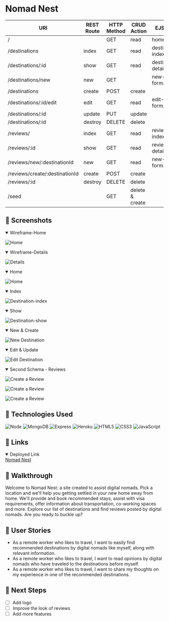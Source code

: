 # Nomad Nest
<!-- <div id="description" align="center">
![Profile](favicon.png)
</div> -->
| URI | REST Route | HTTP Method | CRUD Action | EJS View |
|-----|------------|-------------|-------------|----------|
| / | | GET | read | home.ejs |
| /destinations | index | GET | read | destination-index.ejs |
| /destinations/:id | show | GET | read | destination-details.ejs |
| /destinations/new | new | GET | | new-form.ejs |
| /destinations | create | POST | create | |
| /destinations/:id/edit | edit | GET | read | edit-form.ejs |
| /destinations/:id | update | PUT | update | |
| /destinations/:id | destroy | DELETE | delete | |
| /reviews/ | index | GET | read | review-index.ejs |
| /reviews/:id | show | GET | read | review-details.ejs | 
| /reviews/new/:destinationId | new | GET | read | new-form.ejs |
| /reviews/create/:destinationId | create | POST | create | |
| /reviews/:id | destroy | DELETE | delete | |
| /seed | | GET | delete & create | |

## :art: Screenshots

<details open>
<summary>Wireframe-Home</summary>

![Home](public/assets/screenshots/home.png)
</details>

<details open>
<summary>Wireframe-Details</summary>

![Details](public/assets/screenshots/details.png)
</details>

<details open>
<summary>Home</summary>

![Home](public/assets/screenshots/home-web.png)
</details>

<details open>
<summary>Index</summary>

![Destination-index](public/assets/screenshots/index.png)
</details>

<details open>
<summary>Show</summary>

![Destination-show](public/assets/screenshots/show.png)
</details>

<details open>
<summary>New & Create</summary>

![New Destination](public/assets/screenshots/new.png)
</details>

<details open>
<summary>Edit & Update</summary>

![Edit Destination](public/assets/screenshots/edit.png)
</details>

<details open>
<summary>Second Schema - Reviews</summary>

![Create a Review](public/assets/screenshots/new-review.png)

![Create a Review](public/assets/screenshots/index-review.png)

![Create a Review](public/assets/screenshots/show-review.png)
</details>

## :robot: Technologies Used

![Node](https://img.shields.io/badge/-Node.js-05122A?style=flat&logo=node.js) ![MongoDB](https://img.shields.io/badge/-MongoDB-05122A?style=flat&logo=mongodb)  ![Express](https://img.shields.io/badge/-Express-05122A?style=flat&logo=express) ![Heroku](https://img.shields.io/badge/-Heroku-05122A?style=flat&logo=heroku) ![HTML5](https://img.shields.io/badge/-HTML5-05122A?style=flat&logo=html5) ![CSS3](https://img.shields.io/badge/-CSS-05122A?style=flat&logo=css3) ![JavaScript](https://img.shields.io/badge/-JavaScript-05122A?style=flat&logo=javascript)

## :link: Links

<details open>
<summary>Deployed Link</summary>
<a href="https://nomad-nest-3b3484e95287.herokuapp.com/">Nomad Nest</a>
</details>

## :rocket: Walkthrough

Welcome to Nomad Nest: a site created to assist digital nomads. Pick a location and we'll help you getting settled in your new home away from home. We'll provide and book recommended stays, assist with visa requirements, offer information about transportation, co-working spaces and more. Explore our list of destinations and find reviews posted by digital nomads. Are you ready to buckle up?

## :pencil: User Stories

- As a remote worker who likes to travel, I want to easily find recommended destinations by digital nomads like myself, along with relevant information. 
- As a remote worker who likes to travel, I want to read opinions by digital nomads who have traveled to the destinations before myself.
- As a remote worker who likes to travel, I want to share my thoughts on my experience in one of the recommended destinations. 

<!-- ## :triangular_flag_on_post: Unsolved Problems & Hurdles

-  -->

## :dart: Next Steps

- [ ] Add logo
- [ ] Improve the look of reviews
- [ ] Add more features
